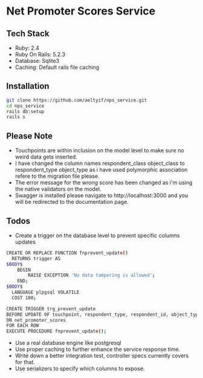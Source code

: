 # Net Promoter Scores Service

## Tech Stack
- Ruby: 2.4
- Ruby On Rails: 5.2.3
- Database: Sqlite3
- Caching: Default rails file caching

## Installation
```sh
git clone https://github.com/aeltyif/nps_service.git
cd nps_service
rails db:setup
rails s
```

## Please Note
- Touchpoints are within inclusion on the model level to make sure no weird data gets inserted.
- I have changed the column names respondent_class object_class to respondent_type object_type as i have used polymorphic association refere to the migration file please.
- The error message for the wrong score has been changed as i'm using the native validators on the model.
- Swagger is installed please navigate to http://localhost:3000 and you will be redirected to the documentation page.

## Todos
- Create a trigger on the database level to prevent specific columns updates
```sh
CREATE OR REPLACE FUNCTION fnprevent_update()
  RETURNS trigger AS
$BODY$
    BEGIN
        RAISE EXCEPTION 'No data tampering is allowed';
    END;
$BODY$
  LANGUAGE plpgsql VOLATILE
  COST 100;

CREATE TRIGGER trg_prevent_update
BEFORE UPDATE OF touchpoint, respondent_type, respondent_id, object_type, object_id
ON net_promoter_scores
FOR EACH ROW
EXECUTE PROCEDURE fnprevent_update();
```
- Use a real database engine like postgresql
- Use proper caching to further enhance the service response time.
- Write down a better integration test, controller specs currently covers for that.
- Use serializers to specify which columns to expose.

